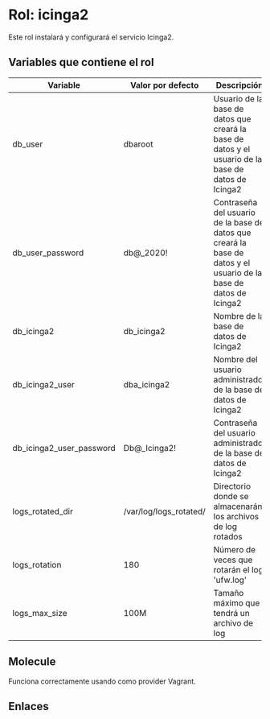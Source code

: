 # Rol: icinga2

Este rol instalará y configurará el servicio Icinga2.


## Variables que contiene el rol

| Variable | Valor por defecto | Descripción |
|----------|-------------------|-------------|
| db_user | dbaroot | Usuario de la base de datos que creará la base de datos y el usuario de la base de datos de Icinga2 |
| db_user_password | db@_2020! | Contraseña del usuario de la base de datos que creará la base de datos y el usuario de la base de datos de Icinga2 |
| db_icinga2 | db_icinga2 | Nombre de la base de datos de Icinga2 |
| db_icinga2_user | dba_icinga2 | Nombre del usuario administrador de la base de datos de Icinga2 |
| db_icinga2_user_password | Db@_Icinga2! | Contraseña del usuario administrador de la base de datos de Icinga2 |
| logs_rotated_dir | /var/log/logs_rotated/ | Directorio donde se almacenarán los archivos de log rotados |
| logs_rotation | 180 | Número de veces que rotarán el log 'ufw.log' |
| logs_max_size | 100M | Tamaño máximo que tendrá un archivo de log |


## Molecule

Funciona correctamente usando como provider Vagrant.


## Enlaces


